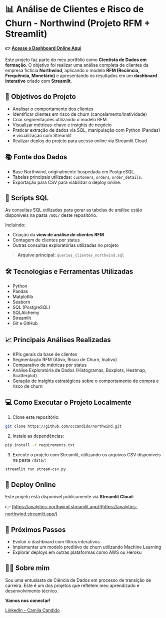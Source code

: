 # 📊 Análise de Clientes e Risco de Churn - Northwind (Projeto RFM + Streamlit)

**👉 [Acesse o Dashboard Online Aqui](https://analytics-northwind.streamlit.app/)**

Este projeto faz parte do meu portfólio como **Cientista de Dados em formação**. O objetivo foi realizar uma análise completa de clientes da empresa fictícia **Northwind**, aplicando o modelo **RFM (Recência, Frequência, Monetário)** e apresentando os resultados em um **dashboard interativo** criado com **Streamlit**.

## 🎯 Objetivos do Projeto

- Analisar o comportamento dos clientes
- Identificar clientes em risco de churn (cancelamento/inatividade)
- Criar segmentações utilizando o modelo RFM
- Visualizar métricas-chave e insights de negócio
- Praticar extração de dados via SQL, manipulação com Python (Pandas) e visualização com Streamlit
- Realizar deploy do projeto para acesso online via Streamlit Cloud

## 📚 Fonte dos Dados

- Base Northwind, originalmente hospedada em PostgreSQL.
- Tabelas principais utilizadas: `customers`, `orders`, `order_details`.
- Exportação para CSV para viabilizar o deploy online.

## 📂 Scripts SQL

As consultas SQL utilizadas para gerar as tabelas de análise estão disponíveis na pasta `/SQL/` deste repositório.

Incluindo:

- Criação da **view de análise de clientes RFM**
- Contagem de clientes por status
- Outras consultas exploratórias utilizadas no projeto

> **Arquivo principal:** `queries_clientes_northwind.sql`

## 🛠️ Tecnologias e Ferramentas Utilizadas

- Python
- Pandas
- Matplotlib
- Seaborn
- SQL (PostgreSQL)
- SQLAlchemy
- Streamlit
- Git e GitHub

## 📈 Principais Análises Realizadas

- KPIs gerais da base de clientes
- Segmentação RFM (Ativo, Risco de Churn, Inativo)
- Comparativo de métricas por status
- Análise Exploratória de Dados (Histogramas, Boxplots, Heatmap, Scatterplot)
- Geração de insights estratégicos sobre o comportamento de compra e risco de churn

## 💻 Como Executar o Projeto Localmente

1. Clone este repositório:

```bash
git clone https://github.com/cccandido/northwind.git
```

2. Instale as dependências:

```bash
pip install -r requirements.txt
```

3. Execute o projeto com Streamlit, utilizando os arquivos CSV disponíveis na pasta `/data/`:

```bash
streamlit run stream-csv.py
```

## 🚀 Deploy Online

Este projeto está disponível publicamente via **Streamlit Cloud**:

👉 [https://analytics-northwind.streamlit.app/](https://analytics-northwind.streamlit.app/)

## 📌 Próximos Passos

- Evoluir o dashboard com filtros interativos
- Implementar um modelo preditivo de churn utilizando Machine Learning
- Explorar deploys em outras plataformas como AWS ou Heroku

## 👩‍💻 Sobre mim

Sou uma entusiasta de Ciência de Dados em processo de transição de carreira. Este é um dos projetos que refletem meu aprendizado e desenvolvimento técnico.

**Vamos nos conectar!**

[LinkedIn - Camila Candido](https://www.linkedin.com/in/seu_linkedin/)
